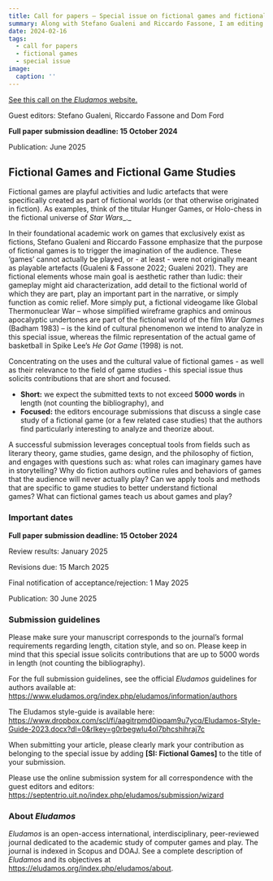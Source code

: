 ```yaml
---
title: Call for papers – Special issue on fictional games and fictional game studies
summary: Along with Stefano Gualeni and Riccardo Fassone, I am editing a special issue of Eludamos on fictional games and fictional game studies.
date: 2024-02-16
tags:
  - call for papers
  - fictional games
  - special issue
image:
  caption: ''
---
```


[See this call on the _Eludamos_ website.](https://eludamos.org/index.php/eludamos/announcement/view/117)

Guest editors: Stefano Gualeni, Riccardo Fassone and Dom Ford

**Full paper submission deadline: 15 October 2024**

Publication: June 2025

## Fictional Games and Fictional Game Studies

Fictional games are playful activities and ludic artefacts that were specifically created as part of fictional worlds (or that otherwise originated in fiction). As examples, think of the titular Hunger Games, or Holo-chess in the fictional universe of _Star Wars__._ 

In their foundational academic work on games that exclusively exist as fictions, Stefano Gualeni and Riccardo Fassone emphasize that the purpose of fictional games is to trigger the imagination of the audience. These ‘games’ cannot actually be played, or - at least - were not originally meant as playable artefacts (Gualeni & Fassone 2022; Gualeni 2021). They are fictional elements whose main goal is aesthetic rather than ludic: their gameplay might aid characterization, add detail to the fictional world of which they are part, play an important part in the narrative, or simply function as comic relief. More simply put, a fictional videogame like Global Thermonuclear War – whose simplified wireframe graphics and ominous apocalyptic undertones are part of the fictional world of the film _War Games_ (Badham 1983) – is the kind of cultural phenomenon we intend to analyze in this special issue, whereas the filmic representation of the actual game of basketball in Spike Lee’s _He Got Game_ (1998) is not.

Concentrating on the uses and the cultural value of fictional games - as well as their relevance to the field of game studies - this special issue thus solicits contributions that are short and focused.

* **Short:** we expect the submitted texts to not exceed **5000 words** in length (not counting the bibliography), and
* **Focused:** the editors encourage submissions that discuss a single case study of a fictional game (or a few related case studies) that the authors find particularly interesting to analyze and theorize about.

A successful submission leverages conceptual tools from fields such as literary theory, game studies, game design, and the philosophy of fiction, and engages with questions such as: what roles can imaginary games have in storytelling? Why do fiction authors outline rules and behaviors of games that the audience will never actually play? Can we apply tools and methods that are specific to game studies to better understand fictional games? What can fictional games teach us about games and play?

### Important dates

**Full paper submission deadline: 15 October 2024**

Review results: January 2025

Revisions due: 15 March 2025

Final notification of acceptance/rejection: 1 May 2025

Publication: 30 June 2025

### Submission guidelines

Please make sure your manuscript corresponds to the journal’s formal requirements regarding length, citation style, and so on. Please keep in mind that this special issue solicits contributions that are up to 5000 words in length (not counting the bibliography).

For the full submission guidelines, see the official _Eludamos_ guidelines for authors available at: https://www.eludamos.org/index.php/eludamos/information/authors

The Eludamos style-guide is available here: https://www.dropbox.com/scl/fi/aagitrpmd0ipqam9u7ycq/Eludamos-Style-Guide-2023.docx?dl=0&rlkey=g0rbegwlu4ol7bhcshihraj7c

When submitting your article, please clearly mark your contribution as belonging to the special issue by adding **\[SI: Fictional Games\]** to the title of your submission.

Please use the online submission system for all correspondence with the guest editors and editors: https://septentrio.uit.no/index.php/eludamos/submission/wizard

### About _Eludamos_

_Eludamos_ is an open-access international, interdisciplinary, peer-reviewed journal dedicated to the academic study of computer games and play. The journal is indexed in Scopus and DOAJ. See a complete description of _Eludamos_ and its objectives at https://eludamos.org/index.php/eludamos/about.